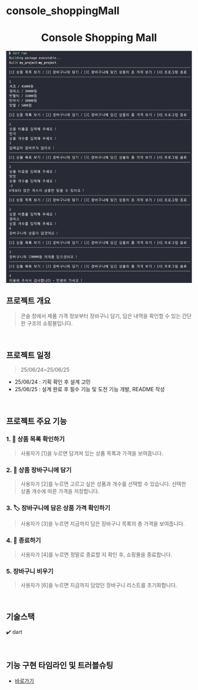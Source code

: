 # console_shoppingMall
<h1 align="center">
Console Shopping Mall 
</h1>
<p align="center">
</p>
  <img alt="참고 이미지" src="https://github.com/PolarisAnnie/console_shoppingMall/blob/main/consol_shopping_mall/lib/assets/screenshot.png"/>

## 프로젝트 개요
> 콘솔 창에서 제품 가격 정보부터 장바구니 담기, 담은 내역을 확인할 수 있는 간단한 구조의 쇼핑몰입니다. 

<br/>

## 프로젝트 일정
> 25/06/24~25/06/25
- 25/06/24 : 기획 확인 후 설계 고민
- 25/06/25 : 설계 완료 후 필수 기능 및 도전 기능 개발, README 작성

<br/>

## 프로젝트 주요 기능
### 1. 🔎 상품 목록 확인하기
> 사용자가 [1]을 누르면 담겨져 있는 상품 목록과 가격을 보여줍니다.
### 2. 🛒 상품 장바구니에 담기
> 사용자가 [2]를 누르면 고르고 싶은 상품과 개수를 선택할 수 있습니다.
> 선택한 상품 개수에 따른 가격을 저장합니다.
### 3. 🏷️ 장바구니에 담은 상품 가격 확인하기
> 사용자가 [3]을 누르면 지금까지 담은 장바구니 목록의 총 가격을 보여줍니다.
### 4. 🏁 종료하기
> 사용자가 [4]를 누르면 정말로 종료할 지 확인 후, 쇼핑몰을 종료합니다.
### 5. 장바구니 비우기 
> 사용자가 [6]을 누르면 지금까지 담았던 장바구니 리스트를 초기화합니다. 

<br/>

## 기술스택
✔️ dart

<br/>

## 기능 구현 타임라인 및 트러블슈팅
 - [바로가기](https://polariseunhee94.notion.site/21b3216a4dd28096aecaf7171906d96f?source=copy_link)
